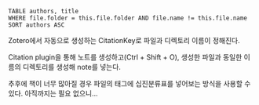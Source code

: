 
```dataview
TABLE authors, title
WHERE file.folder = this.file.folder AND file.name != this.file.name SORT authors ASC
```

Zotero에서 자동으로 생성하는 CitationKey로 파일과 디렉토리 이름이 정해진다.

Citation plugin을 통해 노트를 생성하고(Ctrl + Shift + O), 생성한 파일과 동일한 이름의 디렉토리를 생성해 note를 넣는다.

추후에 책이 너무 많아질 경우 파일의 태그에 십진분류표를 넣어보는 방식을 사용할 수 있다. 아직까지는 필요 없으니...